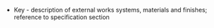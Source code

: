 - Key - description of external works systems, materials and finishes; reference to specification section